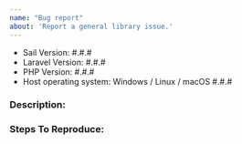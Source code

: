 ```yaml
---
name: "Bug report"
about: 'Report a general library issue.'
---
```


- Sail Version: #.#.#
- Laravel Version: #.#.#
- PHP Version: #.#.#
- Host operating system: Windows / Linux / macOS #.#.#

### Description:


### Steps To Reproduce:

<!-- If possible, please provide a GitHub repository to demonstrate your issue -->
<!-- laravel new bug-report --github="--public" -->
